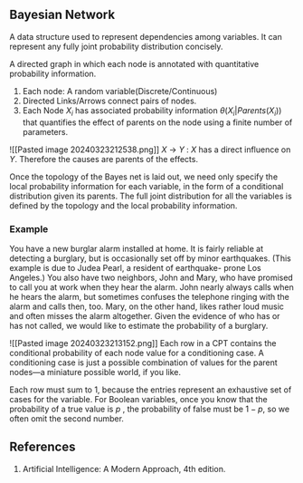 


## Bayesian Network

A data structure used to represent dependencies among variables. It can represent any fully joint probability distribution concisely. 

A directed graph in which each node is annotated with quantitative probability information. 

1. Each node: A random variable(Discrete/Continuous)
2. Directed Links/Arrows connect pairs of nodes. 
3. Each Node $X_i$ has associated probability information $\theta(X_i | Parents(X_i))$ that quantifies the effect of parents on the node using a finite number of parameters.

![[Pasted image 20240323212538.png]]
$X$ → $Y$ : $X$ has a direct influence on $Y$. 
Therefore the causes are parents of the effects.

Once the topology of the Bayes net is laid out, we need only specify the local probability information for each variable, in the form of a conditional distribution given its parents. The full joint distribution for all the variables is defined by the topology and the local probability information.

### Example

 You have a new burglar alarm installed at home. It is fairly reliable at detecting a burglary, but is occasionally set off by minor earthquakes. (This example is due to Judea Pearl, a resident of earthquake- prone Los Angeles.) You also have two neighbors, John and Mary, who have promised to call you at work when they hear the alarm. John nearly always calls when he hears the alarm, but sometimes confuses the telephone ringing with the alarm and calls then, too. Mary, on the other hand, likes rather loud music and often misses the alarm altogether. Given the evidence of who has or has not called, we would like to estimate the probability of a burglary.

![[Pasted image 20240323213152.png]]
Each row in a CPT contains the conditional probability of each node value for a conditioning case. A conditioning case is just a possible combination of values for the parent nodes—a miniature possible world, if you like. 

Each row must sum to 1, because the entries represent an exhaustive set of cases for the variable. For Boolean variables, once you know that the probability of a true value is $p$ , the probability of false must be $1 − p$, so we often omit the second number.





## References
1. Artificial Intelligence: A Modern Approach, 4th edition.
